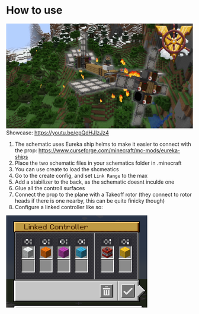 # How to use
![Thumbnail](ThumbnailV002.png)
Showcase: https://youtu.be/epQdHJIzJz4
1) The schematic uses Eureka ship helms to make it easier to connect with the prop: https://www.curseforge.com/minecraft/mc-mods/eureka-ships
2) Place the two schematic files in your schematics folder in .minecraft
3) You can use create to load the shcmeatics
4) Go to the create config, and set `Link Range` to the max
5) Add a stabilizer to the back, as the schematic doesnt inculde one
6) Glue all the controll surfaces
7) Connect the prop to the plane with a Takeoff rotor (they connect to rotor heads if there is one nearby, this can be quite finicky though)
8) Configure a linked controller like so:

![Linked Controller](image.png)
